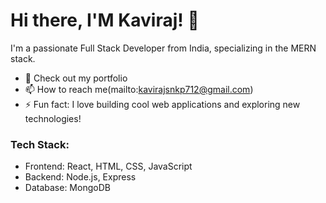 # Hi there, I'M Kaviraj! 👋

I'm a passionate Full Stack Developer from India, specializing in the MERN stack.

- 🔭 Check out my portfolio
- 📫 How to reach me(mailto:kavirajsnkp712@gmail.com)
- ⚡ Fun fact: I love building cool web applications and exploring new technologies!

### Tech Stack:
- Frontend: React, HTML, CSS, JavaScript
- Backend: Node.js, Express
- Database: MongoDB



